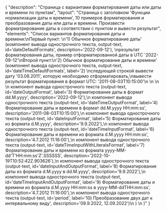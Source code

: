 {
"description": "Страница с вариантами форматирования даты или даты и времени по пунктам",
"layout": "Страница с заголовком 'Функции нормализации даты и времени', 10 примеров форматирования и преобразования даты или даты и времени. Произвести форматрирование даты в соответствии с пунктом и вывести результат",
"elements": "Список вариантов форматирования даты и времени:\nПервый пункт: \n'1) Обычное форматирование даты' (компонент вывода однострочного текста, output-text, id='dateDefaultFormats', description='2022-09-12'), \nрезультат форматирования даты, пример отформатированной даты в UTC '2022-09-12'\nВторой пункт:\n'2) Обычное форматирование даты и времени' (компонент вывода однострочного текста, output-text, id='dateTimeDefaultFormats', label='2) \nследующей строкой вывести дату '03.08.2011', которую необходимо отформатировать,\nвывести результат форматирования в формат UTC: '2011-08-03T10:15:00'\n       \n       \n       \n       компонент вывода однострочного текста (output-text, id='dateOutputFormat', label='3) Форматирование даты в формат dd.M.yyyy', description='2022-09-12'),\n       компонент вывода однострочного текста (output-text, id='dateTimeOutputFormat', label='4) Форматирование даты и времени в формат dd.M.yyyy HH:mm:ss', description='2011-08-03T10:15:00'),\n       компонент вывода однострочного текста (output-text, id='dateInputFormat', label='5) Форматирование даты из формата d.M.yyyy', description='9.9.2022'),\n       компонент вывода однострочного текста (output-text, id='dateTimeInputFormat', label='6) Форматирование даты и времени из формата d.M.yyyy HH:mm:ss', description='4.7.2012 11:16:00'),\n       компонент вывода однострочного текста (output-text, id='dateTimeInputWithLiteralsFormat', label='7) Форматирование даты и времени из формата yyyy-MM-dd'T'HH:mm:ss'Z'.SSSSSS', description='2022-10-19T10:52:42Z.903626'),\n       компонент вывода однострочного текста (output-text, id='dateInputAndOutputFormat', label='8) Форматирование даты из формата d.M.yyyy в dd.M.yyyy', description='9.9.2022'),\n       компонент вывода однострочного текста (output-text, id='dateTimeInputAndOutputFormat', label='9) Форматирование даты и времени из формата d.M.yyyy HH:mm:ss в yyyy-MM-ddTHH:mm:ss', description='4.7.2012 11:16:00'),\n       компонент вывода однострочного текста (output-text, id='period', label='10) Преобразование двух дат к интервальному виду', description='09.9.2022, 12.09.2022')\n    )           \n )"
}